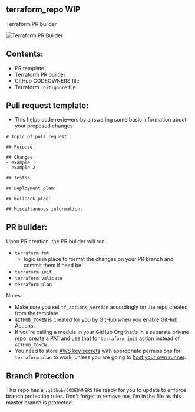 ## terraform_repo WIP
Terraform PR builder

![Terraform PR Builder](https://github.com/adampeklay/terraform_repo/workflows/Terraform%20PR%20Builder/badge.svg)
## Contents:
- PR template 
- Terraform PR builder 
- GitHub CODEOWNERS file
- Terraform `.gitignore` file

## Pull request template:
- This helps code reviewers by answering some basic information about your proposed changes
```
# Topic of pull request

## Purpose:

## Changes:
- example 1
- example 2

## Tests:

## Deployment plan:

## Rollback plan:

## Miscellaneous information:
```

## PR builder:
 Upon PR creation, the PR builder will run: 
  - `terraform fmt`
    - logic is in place to format the changes on your PR branch and commit them if need be
  - `terraform init`
  - `terraform validate`
  - `terraform plan`

Notes:
- Make sure you set `tf_actions_version` accordingly on the repo created from the template.
- `GITHUB_TOKEN` is created for you by GitHub when you enable GitHub Actions.
- If you're calling a module in your GitHub Org that's in a separate private repo, create a PAT and use that for `terraform init` action instead of `GITHUB_TOKEN`.
- You need to store [AWS key secrets](https://help.github.com/en/actions/configuring-and-managing-workflows/creating-and-storing-encrypted-secrets) with appropriate permissions for `terraform plan` to work,  unless you are going to [host your own runner](https://help.github.com/en/actions/hosting-your-own-runners).

## Branch Protection
This repo has a `.github/CODEOWNERS` file ready for you to update to enforce branch protection rules.  Don't forget to remove me, I'm in the file as this master branch is protected.
